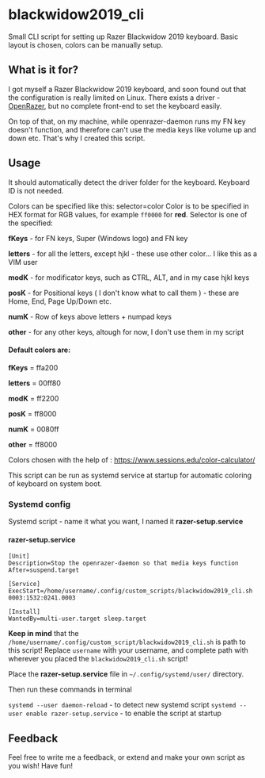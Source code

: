 # blackwidow2019_cli
Small CLI script for setting up Razer Blackwidow 2019 keyboard. Basic layout is chosen, colors can be manually setup.

## What is it for?
I got myself a Razer Blackwidow 2019 keyboard, and soon found out that the configuration is really limited on Linux.
There exists a driver - [OpenRazer](https://openrazer.github.io), but no complete front-end to set the keyboard easily.

On top of that, on my machine, while openrazer-daemon runs my FN key doesn't function, and therefore can't use the media keys like volume up and down etc.
That's why I created this script.

## Usage

It should automatically detect the driver folder for the keyboard. Keyboard ID
is not needed.

Colors can be specified like this: selector=color
Color is to be specified in HEX format for RGB values, for example ```ff0000``` for **red**.
Selector is one of the specified:

**fKeys** - for FN keys, Super (Windows logo) and FN key

**letters** - for all the letters, except hjkl - these use other color... I like this as a VIM user

**modK** - for modificator keys, such as CTRL, ALT, and in my case hjkl keys

**posK** - for Positional keys ( I don't know what to call them ) - these are Home, End, Page Up/Down etc.

**numK** - Row of keys above letters + numpad keys

**other** - for any other keys, altough for now, I don't use them in my script


#### Default colors are:
**fKeys** = ffa200

**letters** = 00ff80

**modK** = ff2200

**posK** = ff8000

**numK** = 0080ff

**other** = ff8000


Colors chosen with the help of : https://www.sessions.edu/color-calculator/

This script can be run as systemd service at startup for automatic coloring of keyboard on system boot.

### Systemd config

Systemd script - name it what you want, I named it **razer-setup.service**

#### razer-setup.service
```
[Unit]
Description=Stop the openrazer-daemon so that media keys function
After=suspend.target

[Service]
ExecStart=/home/username/.config/custom_scripts/blackwidow2019_cli.sh 0003:1532:0241.0003

[Install]
WantedBy=multi-user.target sleep.target

```

**Keep in mind** that the ```/home/username/.config/custom_script/blackwidow2019_cli.sh``` is path to this script! Replace ```username``` with your username, and complete path with wherever you placed the ```blackwidow2019_cli.sh``` script!

Place the **razer-setup.service** file in ```~/.config/systemd/user/``` directory.

Then run these commands in terminal

```systemd --user daemon-reload``` - to detect new systemd script
```systemd --user enable razer-setup.service``` - to enable the script at startup

## Feedback

Feel free to write me a feedback, or extend and make your own script as you wish!
Have fun!
